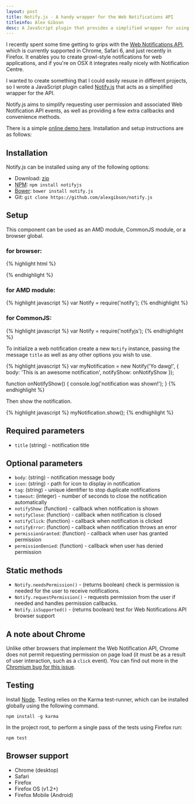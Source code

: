```yaml
---
layout: post
title: Notify.js - A handy wrapper for the Web Notifications API
titleinfo: Alex Gibson
desc: A JavaScript plugin that provides a simplified wrapper for using the Web Notifications API.
---
```


I recently spent some time getting to grips with the [Web Notifications API](http://www.w3.org/TR/notifications/), which is currently supported in Chrome, Safari 6, and just recently in Firefox. It enables you to create growl-style notifications for web applications, and if you're on OSX it integrates really nicely with Notification Centre.

I wanted to create something that I could easily resuse in different projects, so I wrote a JavaScript plugin called [Notify.js](https://github.com/alexgibson/notify.js) that acts as a simplified wrapper for the API.

Notify.js aims to simplify requesting user permission and associated Web Notification API events, as well as providing a few extra callbacks and convenience methods.

There is a simple [online demo here](http://alxgbsn.co.uk/notify.js/). Installation and setup instructions are as follows:

Installation
---------------------------------------

Notify.js can be installed using any of the following options:

* Download: [zip](https://github.com/alexgibson/notify.js/zipball/master)
* [NPM](https://www.npmjs.org/): `npm install notifyjs`
* [Bower](https://github.com/twitter/bower/): `bower install notify.js`
* Git: `git clone https://github.com/alexgibson/notify.js`

Setup
---------

This component can be used as an AMD module, CommonJS module, or a browser global.

### for browser:

{% highlight html %}
<script src="notify.js"></script>
{% endhighlight %}

### for AMD module:

{% highlight javascript %}
var Notify = require('notify');
{% endhighlight %}

### for CommonJS:

{% highlight javascript %}
var Notify = require('notifyjs');
{% endhighlight %}

To initialize a web notification create a new `Notify` instance, passing the message `title` as well as any other options you wish to use.

{% highlight javascript %}
var myNotification = new Notify('Yo dawg!', {
    body: 'This is an awesome notification',
    notifyShow: onNotifyShow
});

function onNotifyShow() {
    console.log('notification was shown!');
}
{% endhighlight %}

Then show the notification.

{% highlight javascript %}
myNotification.show();
{% endhighlight %}

Required parameters
-------------------

* `title` (string) - notification title

Optional parameters
-------------------

* `body`: (string) - notification message body
* `icon`: (string) - path for icon to display in notification
* `tag`: (string) - unique identifier to stop duplicate notifications
* `timeout`: (integer) - number of seconds to close the notification automatically
* `notifyShow`: (function) - callback when notification is shown
* `notifyClose`: (function) - callback when notification is closed
* `notifyClick`: (function) - callback when notification is clicked
* `notifyError`: (function) - callback when notification throws an error
* `permissionGranted`: (function) - callback when user has granted permission
* `permissionDenied`: (function) - callback when user has denied permission

Static methods
--------------

* `Notify.needsPermission()` - (returns boolean) check is permission is needed for the user to receive notifications.
* `Notify.requestPermission()` - requests permission from the user if needed and handles permission callbacks.
* `Notify.isSupported()` - (returns boolean) test for Web Notifications API browser support

A note about Chrome
-------------------

Unlike other browsers that implement the Web Notification API, Chrome does not permit requesting permission on page load (it must be as a result of user interaction, such as a `click` event). You can find out more in the [Chromium bug for this issue](https://code.google.com/p/chromium/issues/detail?id=274284).

Testing
-------

Install [Node](http://nodejs.org). Testing relies on the Karma test-runner, which can be installed globally using the following command.

    npm install -g karma

In the project root, to perform a single pass of the tests using Firefox run:

    npm test

Browser support
---------------------------------------

- Chrome (desktop)
- Safari
- Firefox
- Firefox OS (v1.2+)
- Firefox Mobile (Android)
